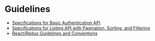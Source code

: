# Guidelines

- [Specifications for Basic Authentication API](./spec-auth-api.apib)
- [Specifications for Listing API with Pagination, Sorting, and Filtering](./spec-listing-api.apib)
- [React/Redux Guidelines and Conventions](./react-redux.md)
